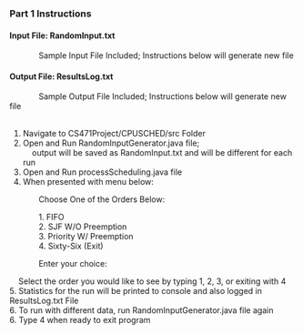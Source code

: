 ### Part 1 Instructions ###

#### Input File: RandomInput.txt ####
&nbsp;&nbsp;&nbsp;&nbsp;&nbsp;&nbsp;&nbsp;&nbsp;&nbsp;&nbsp;&nbsp;&nbsp; Sample Input File Included; Instructions below will generate new file </br>
#### Output File: ResultsLog.txt ####
&nbsp;&nbsp;&nbsp;&nbsp;&nbsp;&nbsp;&nbsp;&nbsp;&nbsp;&nbsp;&nbsp;&nbsp; Sample Output File Included; Instructions below will generate new file </br>
</br>
1. Navigate to CS471Project/CPUSCHED/src Folder </br>
2. Open and Run RandomInputGenerator.java file; </br>
&nbsp;&nbsp;&nbsp; output will be saved as RandomInput.txt and will be different for each run </br>
3. Open and Run processScheduling.java file </br>
4. When presented with menu below: </br>

&nbsp;&nbsp;&nbsp;&nbsp;&nbsp;&nbsp;&nbsp;&nbsp;&nbsp;&nbsp;&nbsp;&nbsp; Choose One of the Orders Below:

&nbsp;&nbsp;&nbsp;&nbsp;&nbsp;&nbsp;&nbsp;&nbsp;&nbsp;&nbsp;&nbsp;&nbsp; 1. FIFO </br>
&nbsp;&nbsp;&nbsp;&nbsp;&nbsp;&nbsp;&nbsp;&nbsp;&nbsp;&nbsp;&nbsp;&nbsp; 2. SJF W/O Preemption </br>
&nbsp;&nbsp;&nbsp;&nbsp;&nbsp;&nbsp;&nbsp;&nbsp;&nbsp;&nbsp;&nbsp;&nbsp; 3. Priority W/ Preemption </br>
&nbsp;&nbsp;&nbsp;&nbsp;&nbsp;&nbsp;&nbsp;&nbsp;&nbsp;&nbsp;&nbsp;&nbsp; 4. Sixty-Six (Exit) </br>

&nbsp;&nbsp;&nbsp;&nbsp;&nbsp;&nbsp;&nbsp;&nbsp;&nbsp;&nbsp;&nbsp;&nbsp; Enter your choice: </br>

&nbsp;&nbsp;&nbsp; Select the order you would like to see by typing 1, 2, 3, or exiting with 4 </br>
5. Statistics for the run will be printed to console and also logged in ResultsLog.txt File </br>
6. To run with different data, run RandomInputGenerator.java file again </br>
6. Type 4 when ready to exit program
